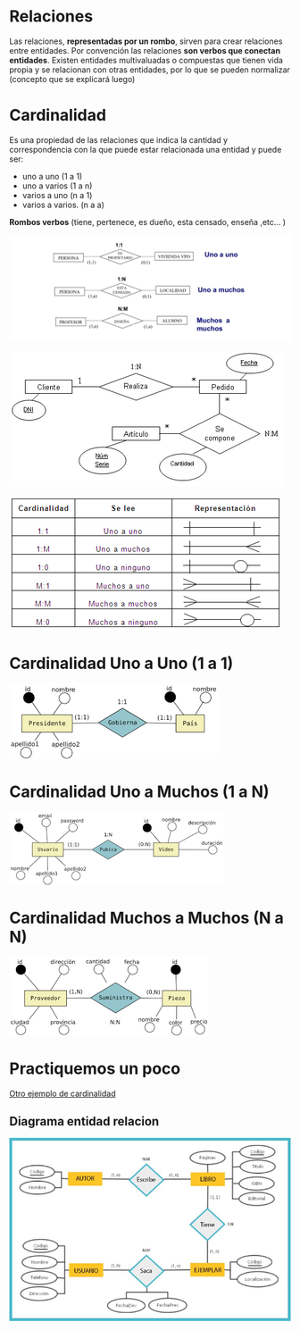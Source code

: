 # Relaciones

Las relaciones, **representadas por un rombo**, sirven para crear relaciones entre entidades. Por convención las relaciones **son verbos que conectan entidades**. Existen entidades multivaluadas o compuestas que tienen vida propia y se relacionan con otras entidades, por lo que se pueden normalizar (concepto que se explicará luego)

# Cardinalidad

Es una propiedad de las relaciones que indica la cantidad y correspondencia con la que puede estar relacionada una entidad y puede ser:

- uno a uno (1 a 1)
- uno a varios (1 a n)
- varios a uno (n a 1)
- varios a varios. (n a a)

**Rombos verbos** (tiene, pertenece, es dueño, esta censado, enseña ,etc... )

![Ejemplos de cardinalidad](https://github.com/jackmaf/umanizales-clases/blob/master/Bases%20de%20Datos/1/ARCHIVOS/ejemplos_cardinalidad.jpeg)

![Ejemplos de cardinalidad 2](https://github.com/jackmaf/umanizales-clases/blob/master/Bases%20de%20Datos/1/ARCHIVOS/ejemplo_cardinalidad_2.png)

![Cardinalidad](https://github.com/jackmaf/umanizales-clases/blob/master/Bases%20de%20Datos/1/ARCHIVOS/cardinalidad.png)

# Cardinalidad Uno a Uno (1 a 1)

![1 a 1 ejemplo 1](https://github.com/jackmaf/umanizales-clases/blob/master/Bases%20de%20Datos/1/ARCHIVOS/1a1-1.png)

# Cardinalidad Uno a Muchos (1 a N)

![1 a N ejemplo 1](https://github.com/jackmaf/umanizales-clases/blob/master/Bases%20de%20Datos/1/ARCHIVOS/1an.png)

# Cardinalidad Muchos a Muchos (N a N)

![N a N ejemplo 1](https://github.com/jackmaf/umanizales-clases/blob/master/Bases%20de%20Datos/1/ARCHIVOS/nan.png)

# Practiquemos un poco

[Otro ejemplo de cardinalidad](http://www.aulapc.es/lupa_busquedas_posit.html1accesA~A60.00)

## Diagrama entidad relacion

![ejemplos_modelo_entidad_relacion](https://github.com/jackmaf/umanizales-clases/blob/master/Bases%20de%20Datos/1/ARCHIVOS/ejemplos_modelo_entidad_relacion.jpeg)
